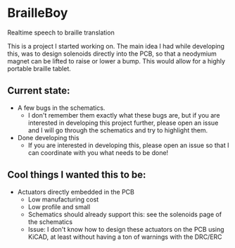 # BrailleBoy
Realtime speech to braille translation

This is a project I started working on. The main idea I had while developing this, was to design solenoids directly into the PCB, so that a neodymium magnet can be lifted to raise or lower a bump. This would allow for a highly portable braille tablet.

## Current state:

- A few bugs in the schematics.
  - I don't remember them exactly what these bugs are, but if you are interested in developing this project further, please open an issue and I will go through the schematics and try to highlight them.
- Done developing this
  - If you are interested in developing this, please open an issue so that I can coordinate with you what needs to be done!

## Cool things I wanted this to be:

- Actuators directly embedded in the PCB
  - Low manufacturing cost
  - Low profile and small
  - Schematics should already support this: see the solenoids page of the schematics
  - Issue: I don't know how to design these actuators on the PCB using KiCAD, at least without having a ton of warnings with the DRC/ERC
